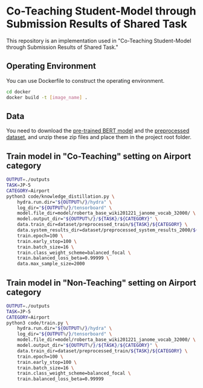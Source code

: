 # Co-Teaching Student-Model through Submission Results of Shared Task
This repository is an implementation used in "Co-Teaching Student-Model through Submission Results of Shared Task."  

## Operating Environment

You can use Dockerfile to construct the operating environment.

```sh
cd docker
docker build -t [image_name] .
```

## Data

You need to download the [pre-trained BERT model](https://drive.google.com/file/d/1ASfiB1JfmsNQGm3y7P7PqX_z04eVJHKn/view?usp=sharing) and the [preprocessed dataset](https://drive.google.com/file/d/14J4KQVdZM44InrgCcc8r86mkjnQh1fk5/view?usp=sharing), and unzip these zip files and place them in the project root folder.

## Train model in "Co-Teaching" setting on Airport category

```sh
OUTPUT=./outputs
TASK=JP-5
CATEGORY=Airport
python3 code/knowledge_distillation.py \
    hydra.run.dir="${OUTPUT%/}/hydra" \
    log_dir="${OUTPUT%/}/tensorboard" \
    model.file_dir=model/roberta_base_wiki201221_janome_vocab_32000/ \
    model.output_dir="${OUTPUT%/}/${TASK}/${CATEGORY}" \
    data.train_dir=dataset/preprocessed_train/${TASK}/${CATEGORY} \
    data.system_results_dir=dataset/preprocessed_system_results_2000/${TASK}/${CATEGORY} \
    train.epoch=100 \
    train.early_stop=100 \
    train.batch_size=16 \
    train.class_weight_scheme=balanced_focal \
    train.balanced_loss_beta=0.99999 \
    data.max_sample_size=2000
```
## Train model in "Non-Teaching" setting on Airport category

```sh
OUTPUT=./outputs
TASK=JP-5
CATEGORY=Airport
python3 code/train.py \
    hydra.run.dir="${OUTPUT%/}/hydra" \
    log_dir="${OUTPUT%/}/tensorboard" \
    model.file_dir=model/roberta_base_wiki201221_janome_vocab_32000/ \
    model.output_dir="${OUTPUT%/}/${TASK}/${CATEGORY}" \
    data.train_dir=dataset/preprocessed_train/${TASK}/${CATEGORY} \
    train.epoch=100 \
    train.early_stop=100 \
    train.batch_size=16 \
    train.class_weight_scheme=balanced_focal \
    train.balanced_loss_beta=0.99999
```
